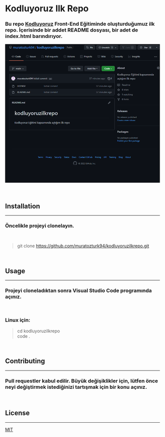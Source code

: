 # Kodluyoruz Ilk Repo

### Bu repo [Kodluyoruz](https://www.kodluyoruz.org) Front-End Eğitiminde oluşturduğumuz ilk repo. İçerisinde bir addet README dosyası, bir adet de index.html barındırıyor.

![project ss](ss.png)

<br>

## Installation
---
### Öncelikle projeyi clonelayın.

<br>

> git clone https://github.com/muratozturk94/kodluyoruzilkrepo.git

<br>

## Usage
---
### Projeyi cloneladıktan sonra Visual Studio Code programında açınız.
<br>

### Linux için:
> cd kodluyoruzilkrepo\
> code .

<br>

## Contributing
---

### Pull requestler kabul edilir. Büyük değişiklikler için, lütfen önce neyi değiştirmek istediğinizi tartışmak için bir konu açınız.

<br>

## License
---

[MIT](https://choosealicense.com/licenses/mit/)